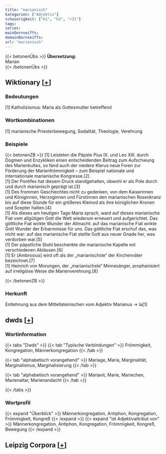 ```yaml
---
title: "marianisch"
kategorien: ["Adjektiv"]
schwierigkeit: ["k1", "h2", "r21"]
tags:
series:
mainDornseiffs:
domainDornseiffs:
url: "marianisch"
---
```


{{< betonenÜbs >}}
**Übersetzung:**  
Marian  
{{< /betonenÜbs >}}

## Wiktionary [[+](https://de.wiktionary.org/wiki/marianisch)]

### Bedeutungen
[1] Katholizismus: Maria als Gottesmutter betreffend  

### Wortkombinationen
[1] marianische Priesterbewegung, Sodalität, Theologie, Verehrung  

### Beispiele
{{< betonenZB >}}
[1] Leisteten die Päpste Pius IX. und Leo XIII. durch Dogmen und Enzykliken einen entscheidenden Beitrag zum Aufschwung des Marienkultes, so fand auch der niedere Klerus neue Foren zur Förderung der Marienfrömmigkeit – zum Beispiel nationale und internationale marianische Kongresse.[2]  
[1] Der Pontifex hat diesem Druck standgehalten, obwohl er als Pole durch und durch marianisch geprägt ist.[3]  
[1] Des frommen Geschlechtes nicht zu gedenken, von dem Kaiserinnen und Königinnen, Herzoginnen und Fürstinnen den marianischen Rosenkranz bis auf diese Stunde für ein größeres Kleinod als ihre königlichen Kronen und Scepter halten.[4]  
[1] Als dieses am heutigen Tage Maria sprach, ward auf dieses marianische Fiat vom allgütigen Gott die Welt wiederum erneuert und aufgerichtet. Das göttliche Fiat wirkte Wunder der Allmacht: auf das marianische Fiat wirkte Gott Wunder der Erbarmnisse für uns. Das göttliche Fiat erschuf das, was nicht war: auf das marianische Fiat stellte Gott aus neuer Gnade her, was verdorben war.[5]  
[1] Der päpstliche Stuhl beschenkte die marianische Kapelle mit verschiedenen Ablässen.[6]  
[1] Er [Ambrosius] wird oft als der „marianischste“ der Kirchenväter bezeichnet.[7]  
[1] Heinrich von Morungen, der „marianischste“ Minnesänger, prophanisiert auf irreligiöse Weise die Marienverehrung.[8]  

{{< /betonenZB >}}
### Herkunft
Entlehnung aus dem Mittellateinischen vom Adjektiv Marianus → la[1]  



## dwds [[+](https://www.dwds.de/wb/marianisch)]

### Wortinformation
{{< tabs "Dwds" >}}
{{< tab "Typische Verbindungen" >}}
Frömmigkeit, Kongregation, Männerkongregation
{{< /tab >}}

{{< tab "alphabetisch vorangehend" >}}
Mariage, Maria, Marginalität, Marginalismus, Marginalisierung
{{< /tab >}}

{{< tab "alphabetisch vorangehend" >}}
Mariavit, Marie, Mariechen, Marienaltar, Marienandacht
{{< /tab >}}

{{< /tabs >}}

### Wortprofil
{{< expand "Überblick" >}} Männerkongregation, Antiphon, Kongregation, Frömmigkeit, Kongreß {{< /expand >}}
{{< expand "ist Adjektivattribut von" >}} Männerkongregation, Antiphon, Kongregation, Frömmigkeit, Kongreß, Bewegung {{< /expand >}}

## Leipzig Corpora [[+](https://corpora.uni-leipzig.de/en/res?word=marianisch&corpusId=deu_newscrawl-public_2018)]

